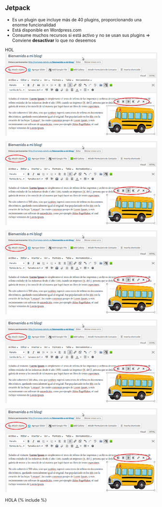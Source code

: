 ## Jetpack

* Es un plugin que incluye más de 40 plugins, proporcionando una enorme funcionalidad
* Está disponible en Wordpress.com
* Consume muchos recursos si está activo y no se usan sus plugins =&gt; Conviene **desactivar** lo que no deseemos

HOL![](/assets/insertar_imagen.png)

![](/assets/insertar_imagen.png)

![](/assets/insertar_imagen.png)

![](/assets/insertar_imagen.png)

![](/assets/insertar_imagen.png)

HOLA {% include %}



